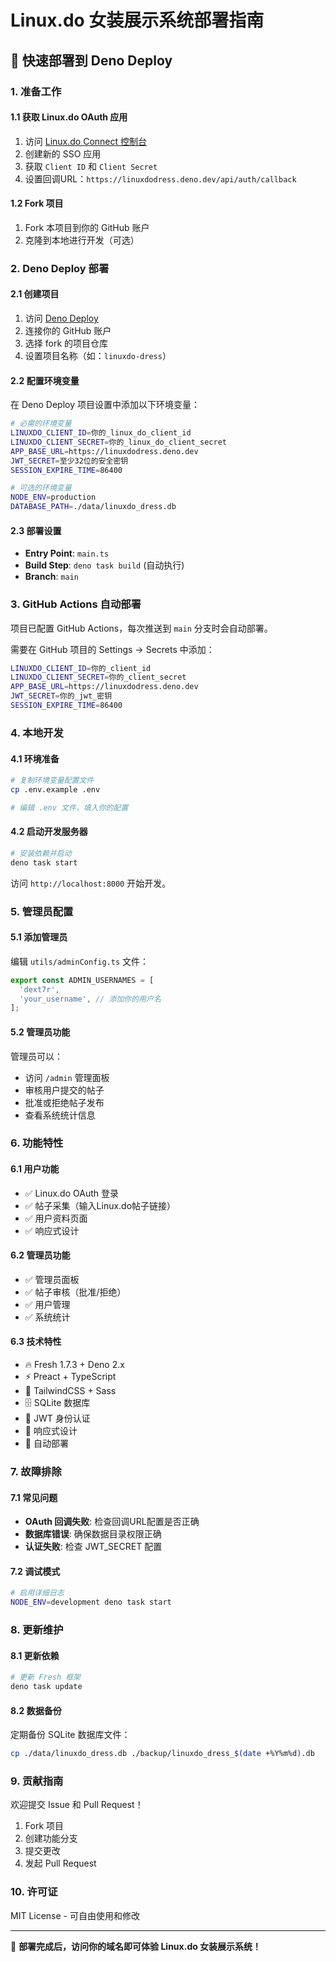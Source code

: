 # Linux.do 女装展示系统部署指南

## 🚀 快速部署到 Deno Deploy

### 1. 准备工作

#### 1.1 获取 Linux.do OAuth 应用
1. 访问 [Linux.do Connect 控制台](https://connect.linux.do/dash/sso/new)
2. 创建新的 SSO 应用
3. 获取 `Client ID` 和 `Client Secret`
4. 设置回调URL：`https://linuxdodress.deno.dev/api/auth/callback`

#### 1.2 Fork 项目
1. Fork 本项目到你的 GitHub 账户
2. 克隆到本地进行开发（可选）

### 2. Deno Deploy 部署

#### 2.1 创建项目
1. 访问 [Deno Deploy](https://deno.com/deploy)
2. 连接你的 GitHub 账户
3. 选择 fork 的项目仓库
4. 设置项目名称（如：`linuxdo-dress`）

#### 2.2 配置环境变量
在 Deno Deploy 项目设置中添加以下环境变量：

```bash
# 必需的环境变量
LINUXDO_CLIENT_ID=你的_linux_do_client_id
LINUXDO_CLIENT_SECRET=你的_linux_do_client_secret
APP_BASE_URL=https://linuxdodress.deno.dev
JWT_SECRET=至少32位的安全密钥
SESSION_EXPIRE_TIME=86400

# 可选的环境变量
NODE_ENV=production
DATABASE_PATH=./data/linuxdo_dress.db
```

#### 2.3 部署设置
- **Entry Point**: `main.ts`
- **Build Step**: `deno task build` (自动执行)
- **Branch**: `main`

### 3. GitHub Actions 自动部署

项目已配置 GitHub Actions，每次推送到 `main` 分支时会自动部署。

需要在 GitHub 项目的 Settings -> Secrets 中添加：

```bash
LINUXDO_CLIENT_ID=你的_client_id
LINUXDO_CLIENT_SECRET=你的_client_secret
APP_BASE_URL=https://linuxdodress.deno.dev
JWT_SECRET=你的_jwt_密钥
SESSION_EXPIRE_TIME=86400
```

### 4. 本地开发

#### 4.1 环境准备
```bash
# 复制环境变量配置文件
cp .env.example .env

# 编辑 .env 文件，填入你的配置
```

#### 4.2 启动开发服务器
```bash
# 安装依赖并启动
deno task start
```

访问 `http://localhost:8000` 开始开发。

### 5. 管理员配置

#### 5.1 添加管理员
编辑 `utils/adminConfig.ts` 文件：

```typescript
export const ADMIN_USERNAMES = [
  'dext7r',
  'your_username', // 添加你的用户名
];
```

#### 5.2 管理员功能
管理员可以：
- 访问 `/admin` 管理面板
- 审核用户提交的帖子
- 批准或拒绝帖子发布
- 查看系统统计信息

### 6. 功能特性

#### 6.1 用户功能
- ✅ Linux.do OAuth 登录
- ✅ 帖子采集（输入Linux.do帖子链接）
- ✅ 用户资料页面
- ✅ 响应式设计

#### 6.2 管理员功能
- ✅ 管理员面板
- ✅ 帖子审核（批准/拒绝）
- ✅ 用户管理
- ✅ 系统统计

#### 6.3 技术特性
- 🔥 Fresh 1.7.3 + Deno 2.x
- ⚡ Preact + TypeScript
- 🎨 TailwindCSS + Sass
- 🗄️ SQLite 数据库
- 🔐 JWT 身份认证
- 📱 响应式设计
- 🚀 自动部署

### 7. 故障排除

#### 7.1 常见问题
- **OAuth 回调失败**: 检查回调URL配置是否正确
- **数据库错误**: 确保数据目录权限正确
- **认证失败**: 检查 JWT_SECRET 配置

#### 7.2 调试模式
```bash
# 启用详细日志
NODE_ENV=development deno task start
```

### 8. 更新维护

#### 8.1 更新依赖
```bash
# 更新 Fresh 框架
deno task update
```

#### 8.2 数据备份
定期备份 SQLite 数据库文件：
```bash
cp ./data/linuxdo_dress.db ./backup/linuxdo_dress_$(date +%Y%m%d).db
```

### 9. 贡献指南

欢迎提交 Issue 和 Pull Request！

1. Fork 项目
2. 创建功能分支
3. 提交更改
4. 发起 Pull Request

### 10. 许可证

MIT License - 可自由使用和修改

---

🎉 **部署完成后，访问你的域名即可体验 Linux.do 女装展示系统！**